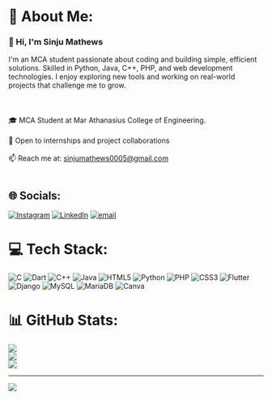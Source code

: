 # 💫 About Me:
### 👋 Hi, I'm Sinju Mathews<br>
I'm an MCA student passionate about coding and building simple, efficient solutions. Skilled in Python, Java, C++, PHP, and web development technologies. I enjoy exploring new tools and working on real-world projects that challenge me to grow. <br> <br><br><br>🎓 MCA Student at Mar Athanasius College of Engineering. <br><br>🌱 Open to internships and project collaborations <br> <br>📫 Reach me at: sinjumathews0005@gmail.com <br><br>

## 🌐 Socials:
[![Instagram](https://img.shields.io/badge/Instagram-%23E4405F.svg?logo=Instagram&logoColor=white)](https://instagram.com/sinju_mathews) [![LinkedIn](https://img.shields.io/badge/LinkedIn-%230077B5.svg?logo=linkedin&logoColor=white)](https://linkedin.com/in/sinju-mathews-1042a7292) [![email](https://img.shields.io/badge/Email-D14836?logo=gmail&logoColor=white)](mailto:sinjumathews0005@gmail.com) 

# 💻 Tech Stack:
![C](https://img.shields.io/badge/c-%2300599C.svg?style=for-the-badge&logo=c&logoColor=white) ![Dart](https://img.shields.io/badge/dart-%230175C2.svg?style=for-the-badge&logo=dart&logoColor=white) ![C++](https://img.shields.io/badge/c++-%2300599C.svg?style=for-the-badge&logo=c%2B%2B&logoColor=white) ![Java](https://img.shields.io/badge/java-%23ED8B00.svg?style=for-the-badge&logo=openjdk&logoColor=white) ![HTML5](https://img.shields.io/badge/html5-%23E34F26.svg?style=for-the-badge&logo=html5&logoColor=white) ![Python](https://img.shields.io/badge/python-3670A0?style=for-the-badge&logo=python&logoColor=ffdd54) ![PHP](https://img.shields.io/badge/php-%23777BB4.svg?style=for-the-badge&logo=php&logoColor=white) ![CSS3](https://img.shields.io/badge/css3-%231572B6.svg?style=for-the-badge&logo=css3&logoColor=white) ![Flutter](https://img.shields.io/badge/Flutter-%2302569B.svg?style=for-the-badge&logo=Flutter&logoColor=white) ![Django](https://img.shields.io/badge/django-%23092E20.svg?style=for-the-badge&logo=django&logoColor=white) ![MySQL](https://img.shields.io/badge/mysql-4479A1.svg?style=for-the-badge&logo=mysql&logoColor=white) ![MariaDB](https://img.shields.io/badge/MariaDB-003545?style=for-the-badge&logo=mariadb&logoColor=white) ![Canva](https://img.shields.io/badge/Canva-%2300C4CC.svg?style=for-the-badge&logo=Canva&logoColor=white)
# 📊 GitHub Stats:
![](https://github-readme-stats.vercel.app/api?username=Sinju-Mathews&theme=dark&hide_border=false&include_all_commits=false&count_private=false)<br/>
![](https://nirzak-streak-stats.vercel.app/?user=Sinju-Mathews&theme=dark&hide_border=false)<br/>
![](https://github-readme-stats.vercel.app/api/top-langs/?username=Sinju-Mathews&theme=dark&hide_border=false&include_all_commits=false&count_private=false&layout=compact)

---
[![](https://visitcount.itsvg.in/api?id=Sinju-Mathews&icon=0&color=0)](https://visitcount.itsvg.in)

<!-- Proudly created with GPRM ( https://gprm.itsvg.in ) -->
